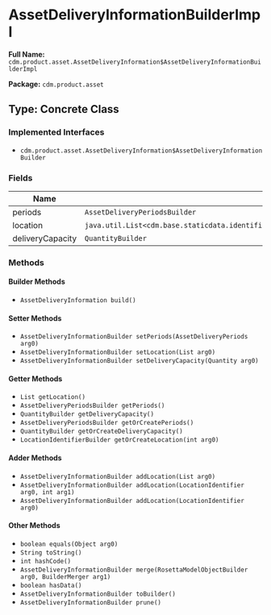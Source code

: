 # AssetDeliveryInformationBuilderImpl

**Full Name:** `cdm.product.asset.AssetDeliveryInformation$AssetDeliveryInformationBuilderImpl`

**Package:** `cdm.product.asset`

## Type: Concrete Class

### Implemented Interfaces

- `cdm.product.asset.AssetDeliveryInformation$AssetDeliveryInformationBuilder`

### Fields

| Name | Type | Description |
|------|------|-------------|
| periods | `AssetDeliveryPeriodsBuilder` |  |
| location | `java.util.List<cdm.base.staticdata.identifier.LocationIdentifier$LocationIdentifierBuilder>` |  |
| deliveryCapacity | `QuantityBuilder` |  |

### Methods

#### Builder Methods

- `AssetDeliveryInformation build()`

#### Setter Methods

- `AssetDeliveryInformationBuilder setPeriods(AssetDeliveryPeriods arg0)`
- `AssetDeliveryInformationBuilder setLocation(List arg0)`
- `AssetDeliveryInformationBuilder setDeliveryCapacity(Quantity arg0)`

#### Getter Methods

- `List getLocation()`
- `AssetDeliveryPeriodsBuilder getPeriods()`
- `QuantityBuilder getDeliveryCapacity()`
- `AssetDeliveryPeriodsBuilder getOrCreatePeriods()`
- `QuantityBuilder getOrCreateDeliveryCapacity()`
- `LocationIdentifierBuilder getOrCreateLocation(int arg0)`

#### Adder Methods

- `AssetDeliveryInformationBuilder addLocation(List arg0)`
- `AssetDeliveryInformationBuilder addLocation(LocationIdentifier arg0, int arg1)`
- `AssetDeliveryInformationBuilder addLocation(LocationIdentifier arg0)`

#### Other Methods

- `boolean equals(Object arg0)`
- `String toString()`
- `int hashCode()`
- `AssetDeliveryInformationBuilder merge(RosettaModelObjectBuilder arg0, BuilderMerger arg1)`
- `boolean hasData()`
- `AssetDeliveryInformationBuilder toBuilder()`
- `AssetDeliveryInformationBuilder prune()`

